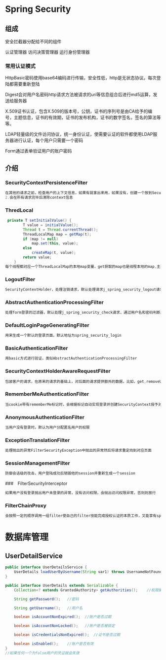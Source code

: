 # Spring Security

## 组成

安全拦截器分配给不同的组件

认证管理器			访问决策管理器			运行身份管理器

### 常用认证模式

HttpBasic密码使用base64编码进行传输，安全性低，http是无状态协议。每次登陆都需要重新登陆

Digest会对用户名密码http请求方法被请求的uri等信息组合后进行md5运算，发送给服务器

X.509证书认证，包含X.509的版本号，公钥，证书的序列号是由CA给予的编号，主题信息，证书的有效期，证书的发布机构，证书的数字签名，签名的算法等等。

LDAP轻量级的文件访问协议，统一身份认证，使需要认证的软件都使用LDAP服务器进行认证，每个用户只需要一个密码

Form通过表单验证用户的账户密码

## 介绍

### SecurityContextPersistenceFilter

```java
在其他的请求之前，检查用户的上下文信息，如果有就拿出来用，如果没有，创建一个放到SecurityContextHolder中
2.会在所有请求完毕后清除context信息
```

### ThredLocal

```java
 private T setInitialValue() {
        T value = initialValue();
        Thread t = Thread.currentThread();
        ThreadLocalMap map = getMap(t);
        if (map != null)
            map.set(this, value);
        else
            createMap(t, value);
        return value;
    }
每个线程都对应一个ThreadLocalMap的本地map变量，get获取的map也是线程本地的map,主要用于解决并发问题，当我们使用ThredLocal中的信息，当我们的请求结束后一定要清除掉其中的信息
```

### LogoutFilter

```java
SecurityContextHolder，处理注销请求，默认处理请求j_spring_security_logout请求，消除用户的session，清空SecurityContextHolder，然后重定向到注销成功页面，可以与remeber等功能配合，清除用户的cookie，
```

### AbstractAuthenticationProcessingFilter

```java
处理form登录的过滤器，默认处理j_spring_security_check请求，通过用户名和密码判断用户登录是否有效
```

### DefaultLoginPageGeneratingFilter

```java
用来生成一个默认的登录页面，默认地址为spring_security_login
```

### BasicAuthenticationFilter

```java
用basic方式进行验证，类似AbstractAuthenticationProcessingFilter
```

### SecurityContextHolderAwareRequestFilter

```java
包装客户的请求，在原来的请求的基础上，对后面的请求提供额外的数据，比如，get,removeUser时，返回user的用户名之类
```

### RememberMeAuthenticationFilter

```java
当cookie带有rememberMe标记时，会根据标记自动实现登录并创建SecurityContext授予对应的权限，用户使用remeberMe实现登录时，就会为用户生成一个唯一标识，用户登录
```

### AnonymousAuthenticationFilter

```java
当用户没有登录时。默认为用户分配匿名用户的权限
```

### ExceptionTranslationFilter

```java
处理抛出的异常FilterSecurityException中抛出的异常然后将请求重定向到对应页面
```

### SessionManagementFilter

```java
防御会话级的攻击，用户登陆成功后销毁他的session并重新生成一个session
```

###　FilterSecurityInterceptor

```java
如果用户没有登录抛出用户未登录的异常，没有访问权限，会抛出访问权限异常，否则则放行
```

### FilterChainProxy

```java
会按照一定的顺序调用一组filter使自己的filter技能完成授权认证的本质工作，又能享有springIoc的功能
```

# 数据库管理

## UserDetailService

```java
public interface UserDetailsService {
    UserDetails loadUserByUsername(String var1) throws UsernameNotFoundException;
}

public interface UserDetails extends Serializable {
    Collection<? extends GrantedAuthority> getAuthorities();	//权限集合

    String getPassword();	//密码

    String getUsername();	//用户名

    boolean isAccountNonExpired();	//账户是否过期

    boolean isAccountNonLocked();	//账户是否被锁定

    boolean isCredentialsNonExpired();	//证书是否过期

    boolean isEnabled();	//账户是否有效
}
//如果任何一个为false用户的凭证就会失效
```

